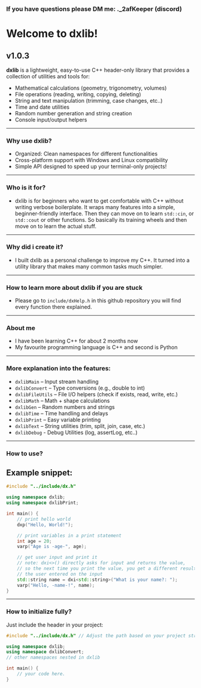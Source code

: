 ### If you have questions please DM me: ._2afKeeper (discord)

# Welcome to dxlib!
## v1.0.3

**dxlib** is a lightweight, easy-to-use C++ header-only library that provides a collection of utilities and tools for:

- Mathematical calculations (geometry, trigonometry, volumes)
- File operations (reading, writing, copying, deleting)
- String and text manipulation (trimming, case changes, etc..)
- Time and date utilities
- Random number generation and string creation
- Console input/output helpers

---

### Why use dxlib?

- Organized: Clean namespaces for different functionalities
- Cross-platform support with Windows and Linux compatibility
- Simple API designed to speed up your terminal-only projects!

---

### Who is it for?

- dxlib is for beginners who want to get comfortable with C++
without writing verbose boilerplate. It wraps many features into a simple, beginner-friendly interface.
Then they can move on to learn `std::cin`, or `std::cout` or other functions. So basically its
training wheels and then move on to learn the actual stuff.

---

### Why did i create it?

- I built dxlib as a personal challenge to improve my C++.
It turned into a utility library that makes many common tasks much simpler.

---

### How to learn more about dxlib if you are stuck

- Please go to ``include/dxHelp.h`` in this github repository
you will find every function there explained.

---

### About me

- I have been learning C++ for about 2 months now
- My favourite programming language is C++ and second is Python

---

### More explanation into the features:

- `dxlibMain` – Input stream handling
- `dxlibConvert` – Type conversions (e.g., double to int)
- `dxlibFileUtils` – File I/O helpers (check if exists, read, write, etc.)
- `dxlibMath` – Math + shape calculations
- `dxlibGen` – Random numbers and strings
- `dxlibTime` – Time handling and delays
- `dxlibPrint` – Easy variable printing
- `dxlibText` – String utilities (trim, split, join, case, etc.)
- `dxlibDebug` - Debug Utilities (log, assertLog, etc..)

---

### How to use?
## Example snippet:

```cpp
#include "../include/dx.h"

using namespace dxlib;
using namespace dxlibPrint;

int main() {
    // print hello world
    dxp("Hello, World!");

    // print variables in a print statement
    int age = 20;
    varp("Age is -age-", age);

    // get user input and print it
    // note: dxi<>() directly asks for input and returns the value,
    // so the next time you print the value, you get a different result depending on what
    // the user entered on the input
    std::string name = dxi<std::string>("What is your name?: ");
    varp("Hello, -name-!", name);
}
```

---

### How to initialize fully?

Just include the header in your project:

```cpp
#include "../include/dx.h" // Adjust the path based on your project structure or compiler-type (it might be different)

using namespace dxlib;  
using namespace dxlibConvert;
// other namespaces nested in dxlib

int main() {
    // your code here.
}
```
